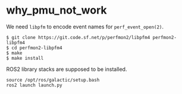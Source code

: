 # why_pmu_not_work

We need `libpfm` to encode event names for `perf_event_open(2)`.
```
$ git clone https://git.code.sf.net/p/perfmon2/libpfm4 perfmon2-libpfm4
$ cd perfmon2-libpfm4
$ make
$ make install
```

ROS2 library stacks are supposed to be installed.
```
source /opt/ros/galactic/setup.bash
ros2 launch launch.py
```
